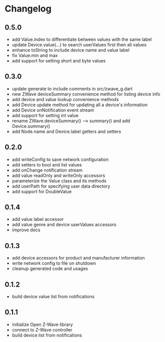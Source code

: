 # Changelog

## 0.5.0
* add Value.index to differentiate between values with the same label
* update Device.value(...) to search userValues first then all values
* enhance toString to include device name and value label
* fix Value.min and max
* add support for setting short and byte values

## 0.3.0
* update generate to include comments in src/zwave_g.dart
* new ZWave deviceSummary convenience method for listing device info
* add device and value lookup convenience methods
* add Device update method for updating all a device's information
* add Device onNotification event stream
* add support for setting int value
* rename ZWave.deviceSummary() --> summary() and add Device.summary()
* add Node.name and Device.label getters and setters

## 0.2.0
* add writeConfig to save network configuration
* add setters to bool and list values
* add onChange notification stream
* add value readOnly and writeOnly accessors
* parameterize the Value class and its methods
* add userPath for specifying user data directory
* add support for DoubleValue

## 0.1.4
* add value label accessor
* add value genre and device userValues accessors
* improve docs

## 0.1.3
* add device accessors for product and manufacturer information
* write network config to file on shutdown
* cleanup generated code and usages

## 0.1.2
* build device value list from notifications

## 0.1.1
* initialize Open Z-Wave library
* connect to Z-Wave controller
* build device list from notifications

